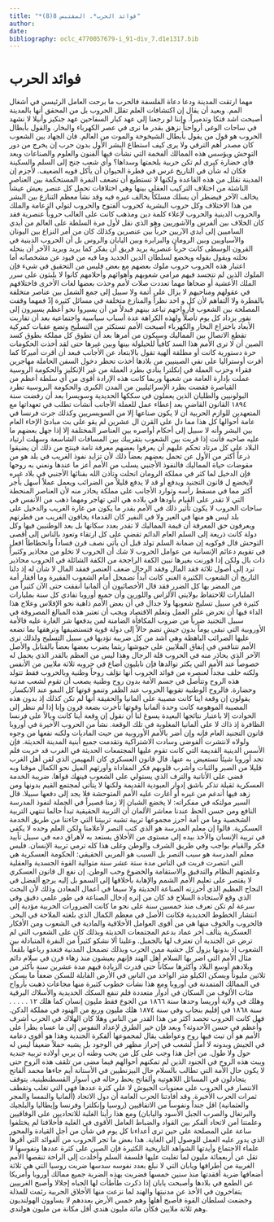 ```yaml
---
title: "*فوائد الحرب*. المقتبس 8(8)"
author: 
date: 
bibliography: oclc_4770057679-i_91-div_7.d1e1317.bib
---
```




#  فوائد الحرب 


 مهما ارتقت المدينة ودعا دعاة الفلسفة فالحرب ما برحت العامل الرئيسي في أشغال المم. وبعيد أن يقال إن اكتشافات العلم تقلل الحروب بل من المحقق أنها بالمدينة أصبحت اشد فتكا وتدميراً. وإننا لو رجعنا إلى عهد كبار السفاحين عهد جنكيز وأنيلا لا نشهد في ساحات الوغى أرواحناً نزهق بقدر ما نرى في عصر الكهرباء والبخار. والقول بأبطال الحروب هو قول من يقول بأبطال الشيخوخة والموت من العالم. فان الجهاد بين الشعوب كان مصدر أهم الترقي ولا يرى كيف استطاع البشر الأول بدون حرب إن يخرج من دور التوحش ويؤسس هذه الممالك ألفخمة التي نشأت فيها ألفنون والعلوم والصناعات وبعد فأي حضارة كبرى لم تكن حربية بلحمتها وسداها؟ وأي شعب جنح إلى السلم والسكينة فكان له شأن في التاريخ غرس في فطرة الحيوان أن يأكل قويه الضعيف. لأجزم إن المدينة تقلل من هذه القاعدة ولكنها لا تستطيع أن تضعف النفرة المستحكمة بين العناصر الناشئة من اختلاف التركيب العقلي بينها وهي اختلافات تحمل كل عنصر يعيش عيشاً يخالف الآخر فيضطر أن يسلك مسلكاً يخالف غيره فيه وقد نشأ معظم التنازع بين البشر من هذا الاختلاف وكل حروب البشرية كحروب ألفتوح والحروب لتولي الزعامة والملك والحروب الدينية والحروب لإعلاء كلمة دين ومذهب كانت على الغالب حروباً عنصرية فقد كان الخلاف بين ألفرس والآشوريين وهو الذي نقل لأول مرة السلطة على العالم من أيدي الساميين إلى أيدي الآريين حرباً بين عنصرين وكذلك كان من أمر النزاع بين اليونان والآسياويين وبين الرومان والبرابرة وبين اليابان والروس بل أن الحروب الدينية في القرون الوسطى كانت حرباً عنصرية يريد فريق أن يفكر كما يريد ويريد الآخر أن ينحله نحلته ويقول بقوله ويخضع لسلطان الدين الجديد وما فيه من قيود عن مشخصاته أما اعتبار هذه الحروب حروب ملوك بعضهم مع بعض فليس من التحقيق في شيء فإن الملوك الذين لم تتجسد فيهم مرامي شعوبهم وأهوائهم وأحلامهم كانوا لا يلبثون على سرر الملك الأعشية أو ضحاها مهما تعددت صلات لأمم وحذت بعضها لغات الأخرى فاختلافهم في عقولهم ومناحيهم لا يزال على أتمة ولا سبيل إلى جمع الشمل بين عناصر متخلفة بالفطرة ولا التفاهم لأن كل و  احد  نظراً والمنازع متخلفة في مسائل كثيرة إذً فمهما وقفت المصلحة بين الشعوب فأرواحهم تباعد بينهم فبدلاً من أن يسيروا نحو أعظم يسيرون إلى   نفور يزداد كل يوم تأصلاً ولهذه الكراهة عدة أسباب سياسية واجتماعية بعد أن تفاربت الأبعاد باختراع البخار والكهرباء أصبحت الأمم تستكثر من التسليح وتضع عقبات كمركية تقطع الاتصال بين المماليك وسيكون من أمرها بعد أن تطوق كل مملكة بطوق كسد الصين أن لا ترى الأمم هذا السد كافياً للحيلولة بينها وبين غيرها حتى لقد أخذت الحكومات حرة دستورية كانت أو مطلقة ألهية تقول بالابتعاد عن الأجانب فبعد أن أقرت أميركا كما أقرت أوستراليا على نفي الصينيين من بلادها أخذت تحظر دخول السفن الحاملة مهاجرين فقراء وحزب العملة في إنكلترا ينادي بطرد العملة من غير الإنكليز والحكومة الروسية عملت بإدارة العامة من شعبها وربما كانت هذه الإرادة أقوى من أي سلطة أعظم من القياصرة فقضت بطرد الإسرائيليين من المدن الكبرى والحكومة البروسية تطرد البولونيين والطليان الذين يعملون في سككها الحديدية وسويسرا بعد أن رفضت سنة  ١٨٩٤  القانون القاضي بعد إعطاء عمل للعملة الأجانب أنشأت تطلب في تعهداتها مع المتعهدين للوازم الحربية أن لا يكون صناعها إلا من السويسريين وكذلك جرت فرنسا في عامة أحوالها كل هذا مما دل على القرن ال  عشرين  لم يقو على بث مبادئ الإخاء العام بين البشر وأنه لا سبيل إلى أحكام أواصره بين العناصر المختلفة إلا إذا جهل بعضهم ما عليه صاحبه فأنت إذا قربت بين الشعوب بتقريبك بين المسافات الشاسعة وسهلت ارتياد البلاد على كل مرتاد تحكم عليهم أن يعرفوا بعضهم معرفة تامة فينتج من ذلك أن يضيقوا ذرعاً أكثر من الأول عن تحمل بعضهم بعضاً ذلك لأن تزايد نفوذ الغريب في بلد هو من مقوضات حياة المماليك فالنفوذ الأجنبي يسلب من الأمم أعز ما عندها ونعني به روحها فإن الدخيل لما كثر في مملكة الرومان انحلت وتأذن الله بفنائها الأجنبي في بلاد غيره لايخضع ل  قانون التجنيد  ويدفع أو قد لا يدفع قليلاً من الضرائب ويعمل عملاً أسهل بأجر أكثر مما في مسقط رأسه وتوارد الأجانب على مملكة يحاذر منه لأن العناصر المنحطة التي لا تقدر على القيام بأودها في بلاده هي التي تهاجر ومهما ذهب من الأنفس في ساحات الحروب لا يكون تأثير ذلك في الأمم بقدر ما يكون من غارة الغريب والدخيل على بلد ليس هو منها في العير ولا في النفير كان القدماء يخافون الغريب من فطرتهم ويعرفون حق المعرفة أن قيمة المماليك لا تقدر بعدد سكانها بل بعد الوطنيين فيها وكل دولة كانت ذريعة إلى السلم العام الدائم تقضي   على كل ارتقاء وتعود بالناس إلى أقصى التوحش قال فوكويه إن ضمانة السلم تولد قبل أن يأتي نصف قرن فساداً وانحطاطاً افعل في تقويم دعائم الإنسانية من عوامل الحروب لا شك أن الحروب لا تخلو من محاذير وكثيراً ذات بال ولكن إذا قورنت بغيرها تبين الكفة الراجحة من الكفة الشائلة في الحروب محاذير ترد إلى أصول  ثلاثة  فقد المال وفقد الرجال ضعف العنصر ففقد المال لا شأن له إذ دلنا التاريخ أن الشعوب الكثيرة الغني كانت أبداً تضمحل أمام الشعوب الفقيرة وما أفقار أمة من المضر بها كل الضرر فقد قال الأخصائيون أن ألمانيا أنفقت حتى الآن كثيراً من المليارات للاحتفاظ بولايتي الألزاس واللورين وأن جميع أوروبا تفادي كل سنة بمليارات كثيرة في سبيل تسليح شعوبها ولا جدال في أن بعض الأمم ذاهبة نحو الإفلاس وعلاج هذا الداء فيها أن تحرض على العمل وتعلم الاقتصاد ويجب أن تعتبر هذه المبالغ المصروفة في سبيل التجنيد ضرباً من ضروب المكافأة الضامنة لمن يدفعها شر الغارة عليه فالأمة الأوروبية التي تبقى يوماً بدون جيش تضم حالاً إلى دولة قوية فتستضيفها وترهقها بما تضعه عليها الضرائب الباهظة وهي أشد من كل ضريبة تؤديها في سبيل التسليح ولذلك ترى الأمم تتنافس في إنفاق الملايين على جيوشها ريثما يضرب بعضها بعضاً بالقنابل والأصل الآخر الذي يحاذر منه في الحروب قلة الرجال وهذا ليس من العظم بالقدر الذي يحمل له خصوصاً عند الأمم التي يكثر توالدها فإن نابليون أضاع في حروبه  ثلاثة  ملايين من الأنفس ولكنه خلف مجداً لعنصره من فوائد الحروب أنها تؤلف روحاً وطنية وبالحروب فقط تتولد هذه الروح وتتأصل في جسم الأمة بدون روح وطنية يصعب أن تقوم لشعب مدنية وحضارة. فالروح الوطنية تقويها الحروب عند الظفر وتنمو قوتها كل النمو عند الانكسار. يقولون إن وقعة اينا كانت مصيبة على ألمانيا والحقيقة أنها لم تكن كذلك إذ بدون هذه المصيبة الموهومة كانت وحدة ألمانيا وقوتها تأخرت بضعة قرون وإنا إذا لم ننظر إلى الحوادث إلا باعتبار نتائجها البعيدة يسوغ لنا أن نقول إن وقعة أينا كانت وبالاً على فرنسا الظافرة إذ ذاك لا على ألمانيا المغلوبة في تلك الوقعة. نشأ من الحروب الأخيرة في أوروبا  قانون التجنيد  العام فإنه وإن أضر بالأمم الأوروبية من حيث الماديات ولكنه نفعها من وجوه ولولاه لانتشرت ألفوضى وسادت الاشتراكية وتقدمت جميع أبنية المدينة الحديثة. فإن الأسس الدينية القديمة التي   كانت تقوم عليها المجتمعات الحديثة في الغرب قد خربت فلم تجد أوروبا شيئاً تستعيض به عنها. فال  قانون العسكري  كان المهيمن الذي لقن أهل الغرب قليلا من الصبر والثبات وأشرب قلوبهم فكر المفاداة وأورثهم الميل نحو الكمال موقنا وبه قضى على الأنانية والترف الذي يستولي على الشعوب فينهك قواها. ضريبة الخدمة العسكرية ثقيلة تذكر باشق إدوار العبودية القديمة ولكنها لا يتأتى لمجتمع القيم بدونها ومن زهد فيها أندغم من غيره أو أغارت عليه الأمم المتوحشة فلا يجد إلى دفعها سبيلا. قال السير مولتكه في مفكراته: لا يخضع الشبان إلا زمنا قصيراً في الجملة لنفوذ المدرسة النافع ومن حسن الحظ عندنا معاشر الألمان أن التربية الحقيقية تبدأ حالما تنتهي التربية الشخصية وما من أمة أحرز مجموعها تربية تشبه تربيتنا التي جاءتنا من طريق الخدمة العسكرية. قالوا إن معلم المدرسة هو الذي كتب النصر لأعلامنا ولكن العلم وحده لا يكفي في تربية الإنسان والأخذ بيده إلى مستوى من الأخلاق يستعد به لأهراق دمه في سبيل تأييد فكر والقيام بواجب وفي طريق الشرف والوطن وغلى هذا كله ترمي تربية الإنسان. فليس معلم المدرسة هو سبب النصر بل السبب هو المربي الحقيقي: الحكومة العسكرية هي التي انتصرت فربت في الناس مدة  ستة  عشر  سنة متوالية القوة الجسدية والعقلية وعلمتهم النظام والتدقيق والاستقامة والخضوع وحب الوطن. إن نفع ال  قانون العسكري  لا يقتصر على تعليم الأمم الشمم والإهابة بأخلاقها إلى السمو بل إليه يرجع ألفضل في النجاح العظيم الذي أحرزته الصناعة الحديثة ولا سيما في أعمال المعادن وذلك لأن البحث الذي وقع لأستجادة السلاح قد كان من إثره إدخال الصناعة في طور علمي دقيق وفي سرعة لم تكن تعرف منذ  خمسين  سنة على نحو ما كانت الضرورات الحربية مؤدية إلى انتشار الخطوط الحديدية فكانت الأصل في معظم الكمال الذي بلغته الملاحة في البحر. فالحروب والخوف منها هي من أقوى العوامل الأخلاقية والمادية في الشعوب ومن الأفكار العسكرية يتألف أخر عماد بدعم المجتمعات الحديثة وبذلك كان على الشعوب التي لم ترض عن الجندية أن تعترف لها بالجميل. وعلينا ألا نشكو كثيراً من النفرة المتبادلة بين الشعوب إذ بدونها يزول كل خشية ممن الحرب وبذلك تضمحل المدنية فتغدو رباعها بلقعاً. مثال الأمم التي اضر بها السلام أهل الهند فإنهم يعيشون منذ زهاء قرن في سلام دائم وبلادهم أوسع البلاد   وأكثرها سكاناً حتى قدرت الزيادة فيهم مدة  عشرين  سنة بأكثر من  ثلاثين  مليوناً ويسكن الكيلو متر الواحد من الناس في الأرض القابلة للسكن ضعفاً ما يسكن في الممالك المتمدنة في أوروبا ومع هذا نشأت خطوب كثيرة منها مجاعات ذهبت بأرواح مئات الألوف من السكان في أدوار متعددة فلم تنفع السكك الحديدية والأسلاك البرقية وهلك في ولاية أوريسا وحدها سنة  ١٨٦٦  من الجوع فقط مليون إنسان كما هلك  ١٢  . . . . . سنة  ١٨٦٨  في إقليم بنجاب وفي سنة  ١٨٧٤  هلك مليون وربع من الهنود في مملكة الدكن. فهل كانت الحروب تحصد أكثر من هذا القدر من الناس وهلا كان الهلاك في الحرب أشرف وأعظم في حسن الأحدوثة؟ وبعد فإن خير الطرق لإعداد النفوس إلى ما عساه يطرأ على الأمم هو أن تبث فيها روح وعواطف يقال لمجموعها ألفكرة الجندية وهذا هو أقوى دعامة في الجيش وبدونه لا أمل لشعب في إحراز مظهر في الوجود بل يشبه حملاً ضعيفاً ليس له حول ولا طول. من أجل هذا وجب على كل من يحب وطنه أن يربي أولاده تربية جندية ويبث هذه الروح في الجنود الذين لم تمكنهم أحوالهم فيما مضى من تلقف هذه الروح حتى لا يكون حال الأمة التي تطالب بالسلام حال البيزنطيين في الأستانة أيم جاءها محمد ألفاتح يتجادلون في المسائل اللاهوتية وألفاتح يحط رحاله في أسوار القسطنطينية. يتوقف الانتصار في الحروب على معنويات الجيوش لا على كثرة عددها فهي التي تغلب وتقطف ثمرات الحرب الأخيرة. وقد أفادتنا الحرب العامة أن دول الاتحاد (ألمانيا والنمسا والمجر والعثمانية) اقل جنداً ونفوساً من الاتفاقيين (روسيا وإنكلترا وفرنسا وإيطاليا والبلجيك والبرتغال والصرب الجبل الأسود واليابان) ومع هذا رأينا الغلبة للاتحاديين على الوفاقيين وعلمتنا أمن لاتحاد ألفكر بين القواد والضباط العامل الأقوى في الغلبة فأحلافنا لم يختلفوا ساعة على المصلحة على حين ترى أعداءنا كل يوم في شأن من أجل القيادة والمحور الذي يدور عليه العمل للوصول إلى الغاية. هذا بعض ما تجر الحروب من ألفوائد التي أقرها علماء الاجتماع وأيدتها الشواهد التاريخية الكثيرة فإن الصين على كثرة عددها ونفوسها لا تقل عن  أربعمائة  مليون لما تغلبت عليها فلسفة السلم وأخلدت إلى الراحة تنقصها الأمم الغربية من أطرافها ويابان التي لا نبلغ بعدد نفوسه سدسها ضربت روسيا التي هي  ثلاثة  أضعافها ضربة أفقدتها منذ سنين خمسها فضربت بهذه الضربة جميع ممالك   أوروبا وأمريكا عن الطمع في بلادها وأصبحت يابان إذا ذكرت طأطأت لها الجباه إجلالا وأصبح الغربيين يتفاخرون في الأخذ عن مدنيتها والهند لما نزعت منها الأخلاق الحربية رئمت للمذلة وخضعت لسلطان القوة فأصبح أهلها وهم  خمس  الأرض بعددهم لا يساوون الهولنديون وهم  ثلاثة  ملايين فكأن  مائة  مليون هندي أقل مكانة من مليون هولندي. 
